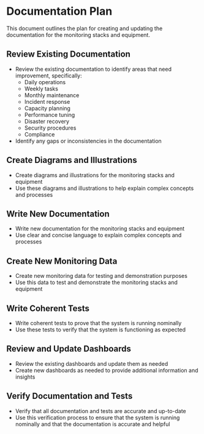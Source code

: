 # Documentation Plan

This document outlines the plan for creating and updating the documentation for the monitoring stacks and equipment.

## Review Existing Documentation

* Review the existing documentation to identify areas that need improvement, specifically:
	+ Daily operations
	+ Weekly tasks
	+ Monthly maintenance
	+ Incident response
	+ Capacity planning
	+ Performance tuning
	+ Disaster recovery
	+ Security procedures
	+ Compliance
* Identify any gaps or inconsistencies in the documentation

## Create Diagrams and Illustrations

* Create diagrams and illustrations for the monitoring stacks and equipment
* Use these diagrams and illustrations to help explain complex concepts and processes

## Write New Documentation

* Write new documentation for the monitoring stacks and equipment
* Use clear and concise language to explain complex concepts and processes

## Create New Monitoring Data

* Create new monitoring data for testing and demonstration purposes
* Use this data to test and demonstrate the monitoring stacks and equipment

## Write Coherent Tests

* Write coherent tests to prove that the system is running nominally
* Use these tests to verify that the system is functioning as expected

## Review and Update Dashboards

* Review the existing dashboards and update them as needed
* Create new dashboards as needed to provide additional information and insights

## Verify Documentation and Tests

* Verify that all documentation and tests are accurate and up-to-date
* Use this verification process to ensure that the system is running nominally and that the documentation is accurate and helpful
